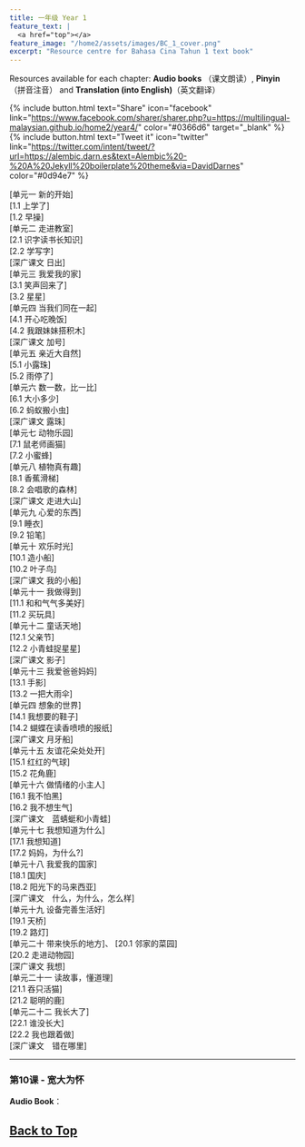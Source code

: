 ```yaml
---
title: 一年级 Year 1 
feature_text: |
  <a href="top"></a>
feature_image: "/home2/assets/images/BC_1_cover.png"
excerpt: "Resource centre for Bahasa Cina Tahun 1 text book"
---
```

Resources available for each chapter: **Audio books** （课文朗读）, **Pinyin**（拼音注音） and **Translation (into English)**（英文翻译）

{% include button.html text="Share" icon="facebook" link="https://www.facebook.com/sharer/sharer.php?u=https://multilingual-malaysian.github.io/home2/year4/" color="#0366d6" target="_blank" %}  {% include button.html text="Tweet it" icon="twitter" link="https://twitter.com/intent/tweet/?url=https://alembic.darn.es&text=Alembic%20-%20A%20Jekyll%20boilerplate%20theme&via=DavidDarnes" color="#0d94e7" %}

[单元一 新的开始]\
[1.1 上学了]\
[1.2 早操]\
[单元二 走进教室]\
[2.1 识字读书长知识]\
[2.2 学写字]\
[深广课文 日出]\
[单元三 我爱我的家]\
[3.1 笑声回来了]\
[3.2 星星]\
[单元四 当我们同在一起]\
[4.1 开心吃晚饭]\
[4.2 我跟妹妹搭积木]\
[深广课文 加号]\
[单元五 亲近大自然]\
[5.1 小露珠]\
[5.2 雨停了]\
[单元六 数一数，比一比]\
[6.1 大小多少]\
[6.2 蚂蚁搬小虫]\
[深广课文 露珠]\
[单元七 动物乐园]\
[7.1 鼠老师画猫]\
[7.2 小蜜蜂]\
[单元八 植物真有趣]\
[8.1 香蕉滑梯]\
[8.2 会唱歌的森林]\
[深广课文 走进大山]\
[单元九 心爱的东西]\
[9.1 睡衣]\
[9.2 铅笔]\
[单元十 欢乐时光]\
[10.1 造小船]\
[10.2 叶子鸟]\
[深广课文 我的小船]\
[单元十一 我做得到]\
[11.1 和和气气多美好]\
[11.2 买玩具]\
[单元十二 童话天地]\
[12.1 父亲节]\
[12.2 小青蛙捉星星]\
[深广课文 影子]\
[单元十三 我爱爸爸妈妈]\
[13.1 手影]\
[13.2 一把大雨伞]\
[单元四 想象的世界]\
[14.1 我想要的鞋子]\
[14.2 蝴蝶在读香喷喷的报纸]\
[深广课文 月牙船]\
[单元十五 友谊花朵处处开]\
[15.1 红红的气球]\
[15.2 花角鹿]\
[单元十六 做情绪的小主人]\
[16.1 我不怕黑]\
[16.2 我不想生气]\
[深广课文　蓝蜻蜓和小青蛙]\
[单元十七 我想知道为什么]\
[17.1 我想知道]\
[17.2 妈妈，为什么?]\
[单元十八 我爱我的国家]\
[18.1 国庆]\
[18.2 阳光下的马来西亚]\
[深广课文　什么，为什么，怎么样]\
[单元十九 设备完善生活好]\
[19.1 天桥]\
[19.2 路灯]\
[单元二十 带来快乐的地方]、
[20.1 邻家的菜园]\
[20.2 走进动物园]\
[深广课文 我想]\
[单元二十一 读故事，懂道理]\
[21.1 吞只活猫]\
[21.2 聪明的鹿]\
[单元二十二 我长大了]\
[22.1 谁没长大]\
[22.2 我也跟着做]\
[深广课文　错在哪里]


----
### 第10课 - 宽大为怀 <a name="passage10"></a>
**Audio Book**： 

[Back to Top](#top)
----
